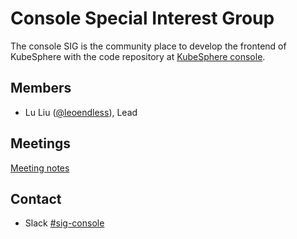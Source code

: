 # Console Special Interest Group

The console SIG is the community place to develop the frontend of KubeSphere with the code repository at [KubeSphere console](https://github.com/kubesphere/console).

## Members

- Lu Liu ([@leoendless](https://github.com/leoendless)), Lead

## Meetings

[Meeting notes](https://docs.google.com/document/d/1a2RHltQm3armW4Jf7m1aYFTjdvlqiuW5hW2-KBeLqi0/edit#heading=h.sr4je66q3vk1)

## Contact

- Slack [#sig-console](https://kubesphere.slack.com/messages/sig-console)
